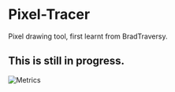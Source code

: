 # Pixel-Tracer
Pixel drawing tool, first learnt from BradTraversy.

## This is still in progress.

![Metrics](https://metrics.lecoq.io/CodingSpecies?template=classic&base.header=0&base.activity=0&base.community=0&base.repositories=0&base.metadata=0&pagespeed=1&pagespeed.url=https%3A%2F%2Fcodingspecies.github.io%2FPixel-Tracer%2F&pagespeed.detailed=true&pagespeed.screenshot=true&config.timezone=Europe%2FLondon)
